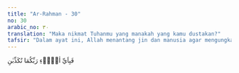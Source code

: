 ```yaml
---
title: "Ar-Rahman - 30"
no: 30
arabic_no: ٣٠
translation: "Maka nikmat Tuhanmu yang manakah yang kamu dustakan?"
tafsir: "Dalam ayat ini, Allah menantang jin dan manusia agar mengungkapkan nikmat-Nya yang mereka dustakan. Berapa banyak permohonan yang telah dikabulkan-Nya. Berapa banyak hal-hal yang baru diciptakan-Nya. Dan berapa banyak orang yang lemah ditolongNya."
---
```

فَبِاَيِّ اٰلَاۤءِ رَبِّكُمَا تُكَذِّبٰنِ 